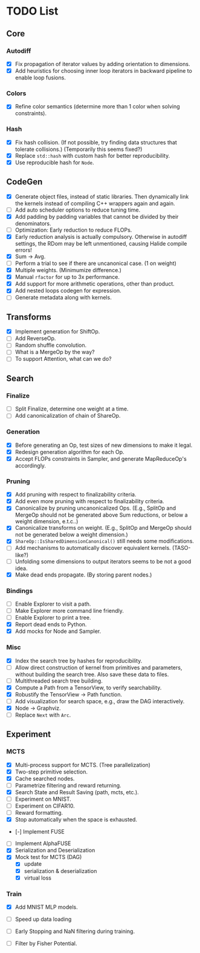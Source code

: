 # TODO List

## Core

### Autodiff

- [x] Fix propagation of iterator values by adding orientation to dimensions.
- [x] Add heuristics for choosing inner loop iterators in backward pipeline to enable loop fusions.

### Colors

- [x] Refine color semantics (determine more than 1 color when solving constraints).

### Hash

- [x] Fix hash collision. (If not possible, try finding data structures that tolerate collisions.) (Temporarily this seems fixed?)
- [x] Replace `std::hash` with custom hash for better reproducibility.
- [x] Use reproducible hash for `Node`.

## CodeGen

- [x] Generate object files, instead of static libraries. Then dynamically link the kernels instead of compiling C++ wrappers again and again.
- [ ] Add auto scheduler options to reduce tuning time.
- [x] Add padding by padding variables that cannot be divided by their denominators.
- [ ] Optimization: Early reduction to reduce FLOPs.
- [x] Early reduction analysis is actually compulsory. Otherwise in autodiff settings, the RDom may be left unmentioned, causing Halide compile errors!
- [x] Sum -> Avg.
- [ ] Perform a trial to see if there are uncanonical case. (1 on weight)
- [x] Multiple weights. (Minimumize difference.)
- [x] Manual `rfactor` for up to 3x performance.
- [x] Add support for more arithmetic operations, other than product.
- [x] Add nested loops codegen for expression.
- [ ] Generate metadata along with kernels.

## Transforms

- [x] Implement generation for ShiftOp.
- [ ] Add ReverseOp.
- [ ] Random shuffle convolution.
- [ ] What is a MergeOp by the way?
- [ ] To support Attention, what can we do?

## Search

### Finalize

- [ ] Split Finalize, determine one weight at a time.
- [ ] Add canonicalization of chain of ShareOp.

### Generation

- [x] Before generating an Op, test sizes of new dimensions to make it legal.
- [x] Redesign generation algorithm for each Op.
- [x] Accept FLOPs constraints in Sampler, and generate MapReduceOp's accordingly.

### Pruning

- [x] Add pruning with respect to finalizability criteria.
- [x] Add even more pruning with respect to finalizability criteria.
- [x] Canonicalize by pruning uncanonicalized Ops. (E.g., SplitOp and MergeOp should not be generated above Sum reductions, or below a weight dimension, e.t.c..)
- [x] Canonicalize transforms on weight. (E.g., SplitOp and MergeOp should not be generated below a weight dimension.)
- [x] `ShareOp::IsSharedDimensionCanonical()` still needs some modifications.
- [ ] Add mechanisms to automatically discover equivalent kernels. (TASO-like?)
- [ ] Unfolding some dimensions to output iterators seems to be not a good idea.
- [x] Make dead ends propagate. (By storing parent nodes.)

### Bindings

- [ ] Enable Explorer to visit a path.
- [ ] Make Explorer more command line friendly.
- [ ] Enable Explorer to print a tree.
- [x] Report dead ends to Python.
- [x] Add mocks for Node and Sampler.

### Misc

- [x] Index the search tree by hashes for reproducibility.
- [ ] Allow direct construction of kernel from primitives and parameters, without building the search tree. Also save these data to files.
- [ ] Multithreaded search tree building.
- [x] Compute a Path from a TensorView, to verify searchability.
- [x] Robustify the TensorView -> Path function.
- [ ] Add visualization for search space, e.g., draw the DAG interactively.
- [x] Node -> Graphviz.
- [ ] Replace `Next` with `Arc`.

## Experiment

### MCTS

- [x] Multi-process support for MCTS. (Tree parallelization)
- [x] Two-step primitive selection. 
- [x] Cache searched nodes. 
- [ ] Parametrize filtering and reward returning. 
- [x] Search State and Result Saving (path, mcts, etc.). 
- [ ] Experiment on MNIST. 
- [ ] Experiment on CIFAR10. 
- [ ] Reward formatting. 
- [x] Stop automatically when the space is exhausted. 

- [-] Implement FUSE
- [ ] Implement AlphaFUSE
- [x] Serialization and Deserialization
- [x] Mock test for MCTS (DAG)
    - [x] update
    - [x] serialization & deserialization
    - [x] virtual loss

### Train

- [x] Add MNIST MLP models. 
- [ ] Speed up data loading
- [ ] Early Stopping and NaN filtering during training. 
- [ ] Filter by Fisher Potential. 

